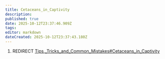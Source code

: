```yaml
---
title: Cetaceans_in_Captivity
description: 
published: true
date: 2025-10-12T23:37:46.909Z
tags: 
editor: markdown
dateCreated: 2025-10-12T23:37:43.180Z
---
```


1.  REDIRECT
    [Tips,_Tricks_and_Common_Mistakes\#Cetaceans_in_Captivity](Tips,_Tricks_and_Common_Mistakes#Cetaceans_in_Captivity "wikilink")